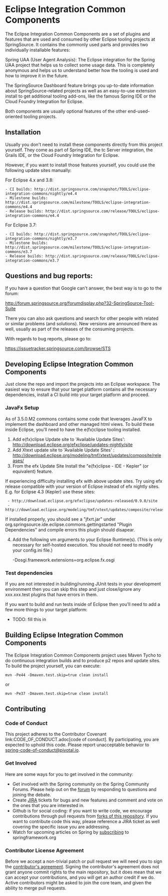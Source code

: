 # Eclipse Integration Common Components
      
  The Eclipse Integration Common Components are a set of plugins and features that are used and
  consumed by other Eclipse tooling projects at SpringSource. It contains the commonly used parts
  and provides two individually installable features:

  Spring UAA (User Agent Analysis): The Eclipse integration for the Spring UAA project that helps
  us to collect some usage data. This is completely anonymous and helps us to understand better how
  the tooling is used and how to improve it in the future.

  The SpringSource Dashboard feature brings you up-to-date information about SpringSource-related
  projects as well as an easy-to-use extension install to get additional tooling add-ons, like the
  famous Spring IDE or the Cloud Foundry Integration for Eclipse.

  Both components are usually optional features of the other end-used-oriented tooling projects.

## Installation

  Usually you don't need to install these components directly from this project yourself. They come
  as part of Spring IDE, the tc Server integration, the Grails IDE, or the Cloud Foundry Integration
  for Eclipse.

  However, if you want to install those features yourself, you could use the following update
  sites manually:

  For Eclipse 4.x and 3.8:
  
    - CI builds: http://dist.springsource.com/snapshot/TOOLS/eclipse-integration-commons/nightly/e4.4 
    - Milestone builds: http://dist.springsource.com/milestone/TOOLS/eclipse-integration-commons/e4.4
    - Release builds: http://dist.springsource.com/release/TOOLS/eclipse-integration-commons/e4.4
    
  For Eclipse 3.7:
  
    - CI builds: http://dist.springsource.com/snapshot/TOOLS/eclipse-integration-commons/nightly/e3.7 
    - Milestone builds: http://dist.springsource.com/milestone/TOOLS/eclipse-integration-commons/e3.7
    - Release builds: http://dist.springsource.com/release/TOOLS/eclipse-integration-commons/e3.7

## Questions and bug reports:

  If you have a question that Google can't answer, the best way is to go to the forum:

  http://forum.springsource.org/forumdisplay.php?32-SpringSource-Tool-Suite

  There you can also ask questions and search for other people with related or similar problems
  (and solutions). New versions are announced there as well, usually as part of the releases
  of the consuming projects.

  With regards to bug reports, please go to:

  https://issuetracker.springsource.com/browse/STS

## Developing Eclipse Integration Common Components

  Just clone the repo and import the projects into an Eclipse workspace. The easiest way to ensure
  that your target platform contains all the necessary dependencies, install a CI build into
  your target platform and proceed.
  
### JavaFx Setup

  As of 3.5.0.M2 commons contains some code that leverages JavaFX to implement the dashboard and other 
  managed html views. To build these inside Eclipse, you'll need to have the e(fx)clipse tooling installed.
  
  1. Add e(fx)clipse Update site to 'Available Update Sites': http://download.eclipse.org/efxclipse/updates-nightly/site
  2. Add Xtext update site to 'Available Update Sites' : http://download.eclipse.org/modeling/tmf/xtext/updates/composite/releases/
  3. From the efx Update Site Install the "e(fx)clipse - IDE - Kepler" (or equivalent) feature.
  
  If experiencing difficulty installing efx with above update sites. Try using efx release compatible with your version of Eclipse instead of efx nightly sites.
  E.g. for Eclipse 4.3 (Kepler) use these sites:
 
     - http://download.eclipse.org/efxclipse/updates-released/0.9.0/site
     - http://download.eclipse.org/modeling/tmf/xtext/updates/composite/releases/

  If installed properly, you should see a "jfxrt.jar" under org.springsource.ide.eclipse.commons.gettingstarted 
  "Plugin Dependencies" and compile errors this plugin should disapear.

  4. Add the following vm arguments to your Eclipse Runtime(s). (This is only necessary for self-hosted execution. You should not need to modify your config.ini file.)

      -Dosgi.framework.extensions=org.eclipse.fx.osgi

### Test dependencies

If you are not interested in building/running JUnit tests in your development environment then you can skip this step and just close/ignore any xxx.xxx.test plugins that have errors in them.

If you want to build and run tests inside of Eclipse then you'll need to add a few more things to your target platform:

   - TODO: fill this in


## Building Eclipse Integration Common Components
  
  The Eclipse Integration Common Components project uses Maven Tycho to do continuous integration
  builds and to produce p2 repos and update sites. To build the project yourself, you can execute:

  `mvn -Pe44 -Dmaven.test.skip=true clean install`
  
  or
  
  `mvn -Pe37 -Dmaven.test.skip=true clean install`

## Contributing

### Code of Conduct
This project adheres to the Contributor Covenant link:CODE_OF_CONDUCT.adoc[code of
conduct]. By participating, you  are expected to uphold this code. Please report
unacceptable behavior to spring-code-of-conduct@pivotal.io.

### Get Involved
  Here are some ways for you to get involved in the community:

  * Get involved with the Spring community on the Spring Community Forums.  Please help out on the [forum](http://forum.springsource.org/forumdisplay.php?32-SpringSource-Tool-Suite) by responding to questions and joining the debate.
  * Create [JIRA](https://issuetracker.springsource.com/browse/STS) tickets for bugs and new features and comment and vote on the ones that you are interested in.  
  * Github is for social coding: if you want to write code, we encourage contributions through pull requests from [forks of this repository](http://help.github.com/forking/). If you want to contribute code this way, please reference a JIRA ticket as well covering the specific issue you are addressing.
  * Watch for upcoming articles on Spring by [subscribing](http://www.springsource.org/node/feed) to springframework.org

### Contributor License Agreement
Before we accept a non-trivial patch or pull request we will need you to sign the [contributor's agreement](https://support.springsource.com/spring_eclipsecla_committer_signup). Signing the contributor's agreement does not grant anyone commit rights to the main repository, but it does mean that we can accept your contributions, and you will get an author credit if we do. Active contributors might be asked to join the core team, and given the ability to merge pull requests.
